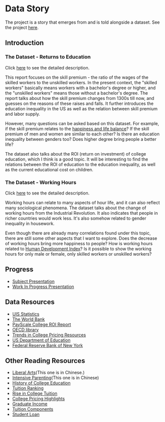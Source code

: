 # Data Story

The project is a story that emerges from and is told alongside a dataset.
See the project [here](https://data-story-project.jerrywaaaaaaaa.now.sh/).

## Introduction

### The Dataset - Returns to Education
Click [here](https://ourworldindata.org/returns-to-education) to see the detailed description.

This report focuses on the skill premium - the ratio of the wages of the skilled workers to the unskilled workers. In the present context, the "skilled workers" basically means workers with a bachelor's degree or higher, and the "unskilled workers" means those without a bachelor's degree.
The report talks about how the skill premium changes from 1300s till now, and guesses on the reasons of these raises and falls. It further introduces the education inequality in the US as well as the relation between skill premium and labor supply.

However, many questions can be asked based on this dataset. For example, if the skill premium relates to the [happiness and life balance](https://ourworldindata.org/happiness-and-life-satisfaction)? If the skill premium of men and women are similar to each other? Is there an education inequality between genders too? Does higher degree bring people a better life?

The dataset also talks about the ROI (return on investment) of college education, which I think is a good topic. It will be interesting to find the relations between the ROI of education to the education inequality, as well as the current educational cost on children.

### The Dataset - Working Hours
Click [here](https://ourworldindata.org/working-hours) to see the detailed description.

Working hours can relate to many aspects of hour life, and it can also reflect many sociological phenomena. The dataset talks about the change of working hours from the Industrial Revolution. It also indicates that people in richer countries would work less. It's also somehow related to gender inequality in housework.

Even though there are already many correlations found under this topic, there are still some other aspects that I want to explore. Does the decrease of working hours bring more happiness to people? How is working hours related to [Human Development Index](https://ourworldindata.org/human-development-index)? Is it possible to show the working hours for only male or female, only skilled workers or unskilled workers?

## Progress
- [Subject Presentation]()
- [Work In Progress Presentation](https://docs.google.com/presentation/d/1BBHRAaUVypzMHAJgxWnPxGbdQ2ACZH3EDMq94SzJ36c/edit?usp=sharing)

## Data Resources
- [UIS Statistics](http://data.uis.unesco.org/)
- [The World Bank](http://datatopics.worldbank.org/education/indicators)
- [PayScale College ROI Report](https://www.payscale.com/college-roi)
- [OECD library](https://www.oecd-ilibrary.org/education/education-at-a-glance_19991487)
- [Trends in College Pricing Resources](https://research.collegeboard.org/trends/college-pricing/resource-library)
- [US Department of Education](https://collegescorecard.ed.gov/data/)
- [Federal Reserve Bank of New York](https://www.newyorkfed.org/research/college-labor-market/college-labor-market_unemployment.html)

## Other Reading Resources
- [Liberal Arts](https://www.qdaily.com/articles/61757.html)(This one is in Chinese.)
- [Intensive Parenting](https://www.qdaily.com/articles/59812.html)(This one is in Chinese)
- [History of College Education](https://college-education.procon.org/history-of-college-education/)
- [Tuition Ranking](https://college-education.procon.org/highest-and-lowest-tuitions-of-ranked-us-colleges-universities/)
- [Rise in College Tuition](https://www.americanactionforum.org/research/summary-accounting-rise-college-tuition/)
- [College Pricing Highlights](https://research.collegeboard.org/trends/college-pricing/highlights)
- [Graduate Income](https://www.wsj.com/articles/ny-fed-report-finds-rising-incomes-falling-unemployment-for-young-college-graduates-1454079989)
- [Tuition Components](https://bigfuture.collegeboard.org/pay-for-college/college-costs/quick-guide-college-costs)
- [Student Loan](https://www.investopedia.com/student-loan-debt-2019-statistics-and-outlook-4772007)

